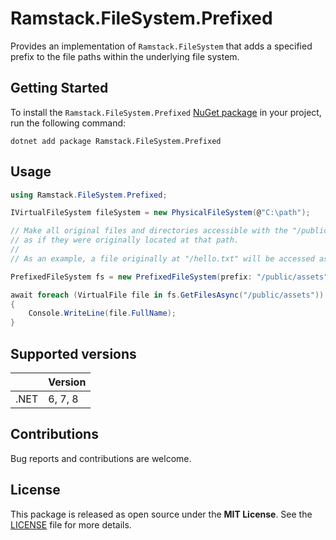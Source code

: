 # Ramstack.FileSystem.Prefixed

Provides an implementation of `Ramstack.FileSystem` that adds a specified prefix to the file paths within the underlying file system.

## Getting Started

To install the `Ramstack.FileSystem.Prefixed` [NuGet package](https://www.nuget.org/packages/Ramstack.FileSystem.Prefixed)
in your project, run the following command:
```console
dotnet add package Ramstack.FileSystem.Prefixed
```
## Usage

```csharp
using Ramstack.FileSystem.Prefixed;

IVirtualFileSystem fileSystem = new PhysicalFileSystem(@"C:\path");

// Make all original files and directories accessible with the "/public/assets" prefix,
// as if they were originally located at that path.
//
// As an example, a file originally at "/hello.txt" will be accessed as "/public/assets/hello.txt".

PrefixedFileSystem fs = new PrefixedFileSystem(prefix: "/public/assets", fileSystem);

await foreach (VirtualFile file in fs.GetFilesAsync("/public/assets"))
{
    Console.WriteLine(file.FullName);
}
```

## Supported versions

|      | Version |
|------|---------|
| .NET | 6, 7, 8 |

## Contributions

Bug reports and contributions are welcome.

## License

This package is released as open source under the **MIT License**.
See the [LICENSE](https://github.com/rameel/ramstack.virtualfiles/blob/main/LICENSE) file for more details.

